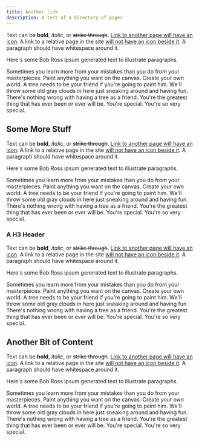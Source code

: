 ```yaml
---
title: Another link
description: A test of a directory of pages
---
```


Text can be **bold**, _italic_, or ~~strike through~~. [Link to another page will have an icon](https://matter-labs.io).
A link to a relative page in the site [will not have an icon beside it](/about-us).
A paragraph should have whitespace around it.

Here's some Bob Ross ipsum generated text to illustrate paragraphs.

Sometimes you learn more from your mistakes than you do from your masterpieces.
Paint anything you want on the canvas.
Create your own world. A tree needs to be your friend if you're going to paint him.
We'll throw some old gray clouds in here just sneaking around and having fun.
There's nothing wrong with having a tree as a friend.
You're the greatest thing that has ever been or ever will be.
You're special. You're so very special.

## Some More Stuff

Text can be **bold**, _italic_, or ~~strike through~~. [Link to another page will have an icon](https://matter-labs.io).
A link to a relative page in the site [will not have an icon beside it](/about-us).
A paragraph should have whitespace around it.

Here's some Bob Ross ipsum generated text to illustrate paragraphs.

Sometimes you learn more from your mistakes than you do from your masterpieces.
Paint anything you want on the canvas.
Create your own world. A tree needs to be your friend if you're going to paint him.
We'll throw some old gray clouds in here just sneaking around and having fun.
There's nothing wrong with having a tree as a friend.
You're the greatest thing that has ever been or ever will be.
You're special. You're so very special.

### A H3 Header

Text can be **bold**, _italic_, or ~~strike through~~. [Link to another page will have an icon](https://matter-labs.io).
A link to a relative page in the site [will not have an icon beside it](/about-us).
A paragraph should have whitespace around it.

Here's some Bob Ross ipsum generated text to illustrate paragraphs.

Sometimes you learn more from your mistakes than you do from your masterpieces.
Paint anything you want on the canvas.
Create your own world. A tree needs to be your friend if you're going to paint him.
We'll throw some old gray clouds in here just sneaking around and having fun.
There's nothing wrong with having a tree as a friend.
You're the greatest thing that has ever been or ever will be.
You're special. You're so very special.

## Another Bit of Content

Text can be **bold**, _italic_, or ~~strike through~~. [Link to another page will have an icon](https://matter-labs.io).
A link to a relative page in the site [will not have an icon beside it](/about-us).
A paragraph should have whitespace around it.

Here's some Bob Ross ipsum generated text to illustrate paragraphs.

Sometimes you learn more from your mistakes than you do from your masterpieces.
Paint anything you want on the canvas.
Create your own world. A tree needs to be your friend if you're going to paint him.
We'll throw some old gray clouds in here just sneaking around and having fun.
There's nothing wrong with having a tree as a friend.
You're the greatest thing that has ever been or ever will be.
You're special. You're so very special.
